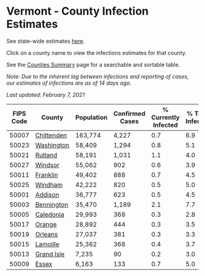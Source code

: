 # Vermont - County Infection Estimates

See state-wide estimates [here](/infections/us-vt).

Click on a county name to view the infections estimates for that county.

See the [Counties Summary](/infections/summary-counties) page for a searchable and sortable table.

*Note: Due to the inherent lag between infections and reporting of cases, our estimates of infections are as of 14 days ago.*

*Last updated: February 7, 2021*

|   FIPS Code |                   County |   Population |   Confirmed Cases |   % Currently Infected |   % Total Infected |
|-------------|--------------------------|--------------|-------------------|------------------------|--------------------|
|       50007 | [Chittenden](chittenden) |      163,774 |             4,227 |                    0.7 |                6.9 |
|       50023 | [Washington](washington) |       58,409 |             1,294 |                    0.8 |                5.1 |
|       50021 |       [Rutland](rutland) |       58,191 |             1,031 |                    1.1 |                4.0 |
|       50027 |       [Windsor](windsor) |       55,062 |               902 |                    0.6 |                3.9 |
|       50011 |     [Franklin](franklin) |       49,402 |               888 |                    0.7 |                4.5 |
|       50025 |       [Windham](windham) |       42,222 |               820 |                    0.5 |                5.0 |
|       50001 |       [Addison](addison) |       36,777 |               623 |                    0.5 |                4.5 |
|       50003 | [Bennington](bennington) |       35,470 |             1,189 |                    2.1 |                7.7 |
|       50005 |   [Caledonia](caledonia) |       29,993 |               368 |                    0.3 |                2.8 |
|       50017 |         [Orange](orange) |       28,892 |               444 |                    0.3 |                3.5 |
|       50019 |       [Orleans](orleans) |       27,037 |               381 |                    0.3 |                3.3 |
|       50015 |     [Lamoille](lamoille) |       25,362 |               368 |                    0.4 |                3.7 |
|       50013 | [Grand Isle](grand-isle) |        7,235 |                90 |                    0.2 |                3.0 |
|       50009 |           [Essex](essex) |        6,163 |               133 |                    0.7 |                5.0 |